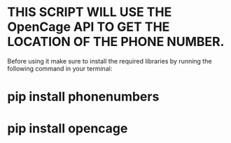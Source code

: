 # THIS SCRIPT WILL USE THE OpenCage API TO GET THE LOCATION OF THE PHONE NUMBER.

Before using it make sure  to install the required libraries by running the following command in your terminal:


<!-- 1 -->

# pip install phonenumbers

<!-- 2 -->

# pip install opencage

